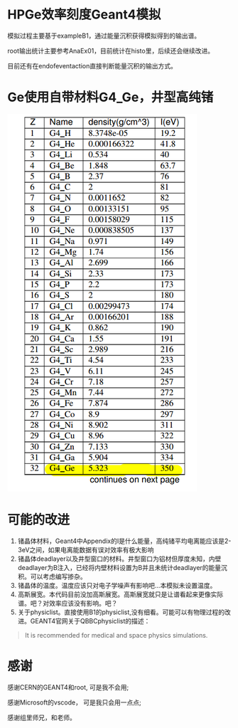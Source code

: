 # HPGe效率刻度Geant4模拟
模拟过程主要基于exampleB1，通过能量沉积获得模拟得到的输出谱。

root输出统计主要参考AnaEx01，目前统计在histo里，后续还会继续改进。

目前还有在endofeventaction直接判断能量沉积的输出方式。
# Ge使用自带材料G4_Ge，井型高纯锗
![Alt text](image.png)
# 可能的改进
1. 锗晶体材料，Geant4中Appendix的I是什么能量，高纯锗平均电离能应该是2-3eV之间，如果电离能数据有误对效率有极大影响
2. 锗晶体deadlayer以及井型窗口的材料。井型窗口为铝材但厚度未知，内壁deadlayer为B注入，已经将内壁材料设置为B并且未统计deadlayer的能量沉积。可以考虑编写掺杂。
3. 锗晶体的温度。温度应该只对电子学噪声有影响吧...本模拟未设置温度。
4. 高斯展宽。本代码目前没加高斯展宽。高斯展宽就只是让谱看起来更像实际谱。吧？对效率应该没有影响。吧？
5. 关于physiclist。直接使用B1的physiclist,没有细看。可能可以有物理过程的改进。GEANT4官网关于QBBCphysiclist的描述：
> It is recommended for medical and space physics simulations.


# 感谢
感谢CERN的GEANT4和root, 可是我不会用;

感谢Microsoft的vscode， 可是我只会用一点点;

感谢组里师兄，和老师。